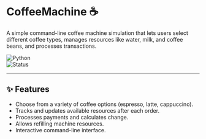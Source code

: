 # CoffeeMachine ☕️

A simple command-line coffee machine simulation that lets users select different coffee types, manages resources like water, milk, and coffee beans, and processes transactions.

![Python](https://img.shields.io/badge/Python-3.11-blue)  
![Status](https://img.shields.io/badge/Project-Active-green)

---

## ✨ Features
- Choose from a variety of coffee options (espresso, latte, cappuccino).
- Tracks and updates available resources after each order.
- Processes payments and calculates change.
- Allows refilling machine resources.
- Interactive command-line interface.
